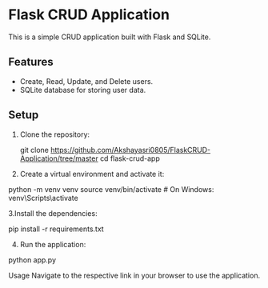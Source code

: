 # Flask CRUD Application

This is a simple CRUD application built with Flask and SQLite.

## Features
- Create, Read, Update, and Delete users.
- SQLite database for storing user data.

## Setup

1. Clone the repository:

   git clone https://github.com/Akshayasri0805/FlaskCRUD-Application/tree/master
   cd flask-crud-app
2. Create a virtual environment and activate it:

python -m venv venv
source venv/bin/activate  # On Windows: venv\Scripts\activate

3.Install the dependencies:

pip install -r requirements.txt

4. Run the application:

python app.py

Usage
Navigate to the respective link in your browser to use the application.
